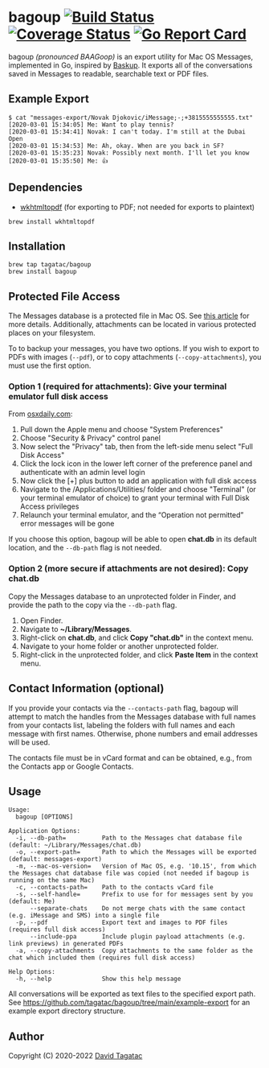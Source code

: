 # bagoup [![Build Status][ci-img]][ci] [![Coverage Status][cov-img]][cov] [![Go Report Card][card-img]][card]

bagoup *(pronounced BAAGoop)* is an export utility for Mac OS Messages,
implemented in Go, inspired by
[Baskup](http://peterkaminski09.github.io/baskup/). It exports all of the
conversations saved in Messages to readable, searchable text or PDF files.

## Example Export
```
$ cat "messages-export/Novak Djokovic/iMessage;-;+3815555555555.txt"
[2020-03-01 15:34:05] Me: Want to play tennis?
[2020-03-01 15:34:41] Novak: I can't today. I'm still at the Dubai Open
[2020-03-01 15:34:53] Me: Ah, okay. When are you back in SF?
[2020-03-01 15:35:23] Novak: Possibly next month. I'll let you know
[2020-03-01 15:35:50] Me: 👍
```

## Dependencies
- [wkhtmltopdf](https://wkhtmltopdf.org/) (for exporting to PDF; not needed for exports to plaintext)
```
brew install wkhtmltopdf
```

## Installation
```
brew tap tagatac/bagoup
brew install bagoup
```

## Protected File Access
The Messages database is a protected file in Mac OS. See
[this article](https://appletoolbox.com/seeing-error-operation-not-permitted-in-macos-mojave/)
for more details. Additionally, attachments can be located in various protected
places on your filesystem.

To to backup your messages, you have two options. If you wish to export to PDFs
with images (`--pdf`), or to copy attachments (`--copy-attachments`), you must use
the first option.
### Option 1 (required for attachments): Give your terminal emulator full disk access
From [osxdaily.com](https://osxdaily.com/2018/10/09/fix-operation-not-permitted-terminal-error-macos/):
1. Pull down the Apple menu and choose "System Preferences"
1. Choose "Security & Privacy" control panel
1. Now select the "Privacy" tab, then from the left-side menu select "Full Disk Access"
1. Click the lock icon in the lower left corner of the preference panel and authenticate with an admin level login
1. Now click the [+] plus button to add an application with full disk access
1. Navigate to the /Applications/Utilities/ folder and choose "Terminal" (or your terminal emulator of choice) to grant your terminal with Full Disk Access privileges
1. Relaunch your terminal emulator, and the “Operation not permitted” error messages will be gone

If you choose this option, bagoup will be able to open **chat.db** in its
default location, and the `--db-path` flag is not needed.
### Option 2 (more secure if attachments are not desired): Copy chat.db
Copy the Messages database to an unprotected folder in Finder, and provide the
path to the copy via the `--db-path` flag.

1. Open Finder.
1. Navigate to **~/Library/Messages**.
1. Right-click on **chat.db**, and click **Copy "chat.db"** in the context menu.
1. Navigate to your home folder or another unprotected folder.
1. Right-click in the unprotected folder, and click **Paste Item** in the
context menu.

## Contact Information (optional)
If you provide your contacts via the `--contacts-path` flag, bagoup will attempt
to match the handles from the Messages database with full names from your
contacts list, labeling the folders with full names and each message with first
names. Otherwise, phone numbers and email addresses will be used.

The contacts file must be in vCard format and can be obtained,
e.g., from the Contacts app or Google Contacts.

## Usage
```
Usage:
  bagoup [OPTIONS]

Application Options:
  -i, --db-path=          Path to the Messages chat database file (default: ~/Library/Messages/chat.db)
  -o, --export-path=      Path to which the Messages will be exported (default: messages-export)
  -m, --mac-os-version=   Version of Mac OS, e.g. '10.15', from which the Messages chat database file was copied (not needed if bagoup is running on the same Mac)
  -c, --contacts-path=    Path to the contacts vCard file
  -s, --self-handle=      Prefix to use for for messages sent by you (default: Me)
      --separate-chats    Do not merge chats with the same contact (e.g. iMessage and SMS) into a single file
  -p, --pdf               Export text and images to PDF files (requires full disk access)
      --include-ppa       Include plugin payload attachments (e.g. link previews) in generated PDFs
  -a, --copy-attachments  Copy attachments to the same folder as the chat which included them (requires full disk access)

Help Options:
  -h, --help              Show this help message
```
All conversations will be exported as text files to the specified export path.
See https://github.com/tagatac/bagoup/tree/main/example-export for an example
export directory structure.

## Author
Copyright (C) 2020-2022 [David Tagatac](mailto:david@tagatac.net)

[ci-img]: https://travis-ci.com/tagatac/bagoup.svg?branch=main
[ci]: https://app.travis-ci.com/github/tagatac/bagoup
[cov-img]: https://codecov.io/gh/tagatac/bagoup/branch/main/graph/badge.svg
[cov]: https://codecov.io/gh/tagatac/bagoup
[card-img]: https://goreportcard.com/badge/github.com/tagatac/bagoup
[card]: https://goreportcard.com/report/github.com/tagatac/bagoup
